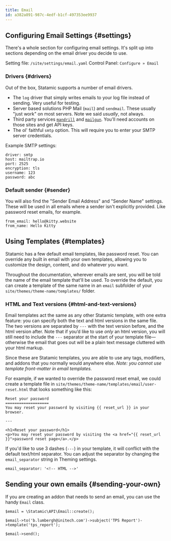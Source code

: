 ```yaml
---
title: Email
id: a382a891-987c-4edf-b1cf-497353ee9937
---
```

## Configuring Email Settings {#settings}
There's a whole section for configuring email settings. It's split up into sections depending on the email driver you decide to use.

Setting file: `/site/settings/email.yaml`
Control Panel: `Configure » Email`

### Drivers {#drivers}
Out of the box, Statamic supports a number of email drivers.

- The `log` driver that simply writes emails to your log file instead of sending. Very useful for testing.
- Server based solutions PHP Mail (`mail`) and `sendmail`. These usually "just work" on most servers. Note we said _usually_, not always.
- Third party services [`mandrill`](https://mandrillapp.com) and [`mailgun`](https://www.mailgun.com/). You'll need accounts on those sites and get API keys.
- The ol' faithful `smtp` option. This will require you to enter your SMTP server credentials.

Example SMTP settings:

```
driver: smtp
host: mailtrap.io
port: 2525
encryption: tls
username: 123
password: abc
```

### Default sender {#sender}

You will also find the "Sender Email Address" and "Sender Name" settings. These will be used in all emails where a sender isn't explicitly provided. Like password reset emails, for example.

```
from_email: hello@kitty.website
from_name: Hello Kitty
```

## Using Templates {#templates}
Statamic has a few default email templates, like password reset. You can override any built in email with your own templates, allowing you to
customize the design, content, and do whatever you want.

Throughout the documentation, wherever emails are sent, you will be told the name of the email template that'll be used. To override the default, you can create a template of the same name in an `email`
subfolder of your `site/themes/theme-name/templates/` folder.

### HTML and Text versions {#html-and-text-versions}

Email templates act the same as any other Statamic template, with one extra feature: you can specify both the text and html versions in the same file. The two versions are separated by `---` with the text version before, and the html version after. Note that if you’d like to use *only* an html version, you will still need to include the `---` separator at the start of your template file—otherwise the email that goes out will be a plain text message cluttered with your html markup.

Since these are Statamic templates, you are able to use any tags, modifiers, and addons that you normally would anywhere else. _Note: you cannot use template front-matter in email templates._

For example, if we wanted to override the password reset email, we could create a template file in `site/themes/theme-name/templates/email/user-reset.html` that looks something like this:

```
Reset your password
===================
You may reset your password by visiting {{ reset_url }} in your browser.

---

<h1>Reset your password</h1>
<p>You may reset your password by visiting the <a href="{{ reset_url }}">password reset page</a>.</p>
```

If you'd like to use 3 dashes (`---`) in your template, it will conflict with the default text/html
separator. You can adjust the separator by changing the `email_separator` string in Theming settings.

``` .language-yaml
email_separator: '<!-- HTML -->'
```


## Sending your own emails {#sending-your-own}
If you are creating an addon that needs to send an email, you can use the handy `Email` class.

``` .language-php
$email = \Statamic\API\Email::create();

$email->to('b.lumbergh@initech.com')->subject('TPS Report')->template('tps_report');

$email->send();
```
